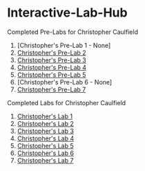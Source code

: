 # Interactive-Lab-Hub
Completed Pre-Labs for Christopher Caulfield
1. [Christopher's Pre-Lab 1 - None]
2. [Christopher's Pre-Lab 2](https://github.com/ctcaulfield/Interactive-Lab-Hub/tree/master/labs/prelab2)
3. [Christopher's Pre-Lab 3](https://github.com/ctcaulfield/Interactive-Lab-Hub/tree/master/labs/prelab3)
4. [Christopher's Pre-Lab 4](https://github.com/ctcaulfield/Interactive-Lab-Hub/tree/master/labs/prelab4)
5. [Christopher's Pre-Lab 5](https://github.com/ctcaulfield/Interactive-Lab-Hub/tree/master/labs/prelab5)
6. [Christopher's Pre-Lab 6 - None]
7. [Christopher's Pre-Lab 7](https://github.com/ctcaulfield/Interactive-Lab-Hub/tree/master/labs/prelab7)




Completed Labs for Christopher Caulfield
1. [Christopher's Lab 1](https://github.com/ctcaulfield/Interactive-Lab-Hub/tree/master/labs/lab1)
2. [Christopher's Lab 2](https://github.com/ctcaulfield/Interactive-Lab-Hub/tree/master/labs/lab2)
3. [Christopher's Lab 3](https://github.com/ctcaulfield/Interactive-Lab-Hub/tree/master/labs/lab3)
4. [Christopher's Lab 4](https://github.com/ctcaulfield/Interactive-Lab-Hub/tree/master/labs/lab4)
5. [Christopher's Lab 5](https://github.com/ctcaulfield/Interactive-Lab-Hub/tree/master/labs/lab5)
6. [Christopher's Lab 6](https://github.com/ctcaulfield/IDD-Fa18-Lab6)
7. [Christopher's Lab 7](https://github.com/ctcaulfield/Interactive-Lab-Hub/tree/master/labs/lab7)

